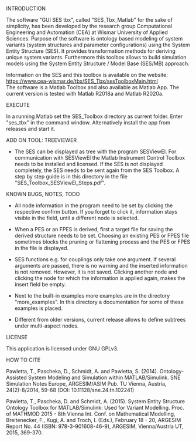 INTRODUCTION

The software "GUI SES tbx", called "SES_Tbx_Matlab" for the sake of simplicity, has
been developed by the research group Computational Engineering and Automation (CEA)
at Wismar University of Applied Sciences. Purpose of the software is ontology based
modeling of system variants (system structures and parameter configurations) using
the System Entity Structure (SES). It provides transformation methods for deriving
unique system variants.
Furthermore this toolbox allows to build simulation models using the System Entity
Structure / Model Base (SES/MB) approach.

Information on the SES and this toolbox is available on the website:  
https://www.cea-wismar.de/tbx/SES_Tbx/sesToolboxMain.html  
The software is a Matlab Toolbox and also available as Matlab App. The current version is tested with
Matlab R2018a and Matlab R2020a.

EXECUTE

In a running Matlab set the SES_Toolbox directory as current folder.
Enter "ses_tbx" in the command window.
Alternatively install the app from releases and start it.

ADD ON TOOL: TREEVIEWER

- The SES can be displayed as tree with the program SESViewEl. For communication
with SESViewEl the Matlab Instrument Control Toolbox needs to be installed and
licensed. If the SES is not displayed completely, the SES needs to be sent again
from the SES Toolbox. A step by step guide is in this directory in the file 
"SES_Toolbox_SESViewEl_Steps.pdf".

KNOWN BUGS, NOTES, TODO

- All node information in the program need to be set by clicking the respective
confirm button. If you forget to click it, information stays visible in the
field, until a different node is selected.

- When a PES or an FPES is derived, first a target file for saving the derived
structure needs to be set. Choosing an existing PES or FPES file sometimes blocks
the pruning or flattening process and the PES or FPES in the file is displayed.

- SES functions e.g. for couplings only take one argument. If several arguments
are passed, there is no warning and the inserted information is not removed.
However, it is not saved. Clicking another node and clicking the node for which
the information is applied again, makes the insert field be empty.

- Next to the built-in examples more examples are in the directory
"more_examples". In this directory a documentation for some of these
examples is placed.

- Different from older versions, current release allows to define subtrees under multi-aspect nodes.

LICENSE

This application is licensed under GNU GPLv3.

HOW TO CITE

Pawletta, T., Pascheka, D., Schmidt, A. and Pawletta, S. (2014). Ontology-Assisted
System Modeling and Simulation within MATLAB/Simulink. SNE Simulation Notes Europe,
ARGESIM/ASIM Pub. TU Vienna, Austria, 24(2)-8/2014, 59-68
(DOI: 10.11128/sne.24.tn.102241) 

Pawletta, T., Pascheka, D. and Schmidt, A. (2015). System Entity Structure Ontology
Toolbox for MATLAB/Simulink: Used for Variant Modelling. Proc. of MATHMOD 2015 - 8th
Vienna Int. Conf. on Mathematical Modelling, Breitenecker, F., Kugi, A. and Troch, I.
(Eds.), February 18 - 20, ARGESIM Report No. 44 (ISBN: 978-3-901608-46-9), ARGESIM,
Vienna/Austria UT, 2015, 369-370. 
